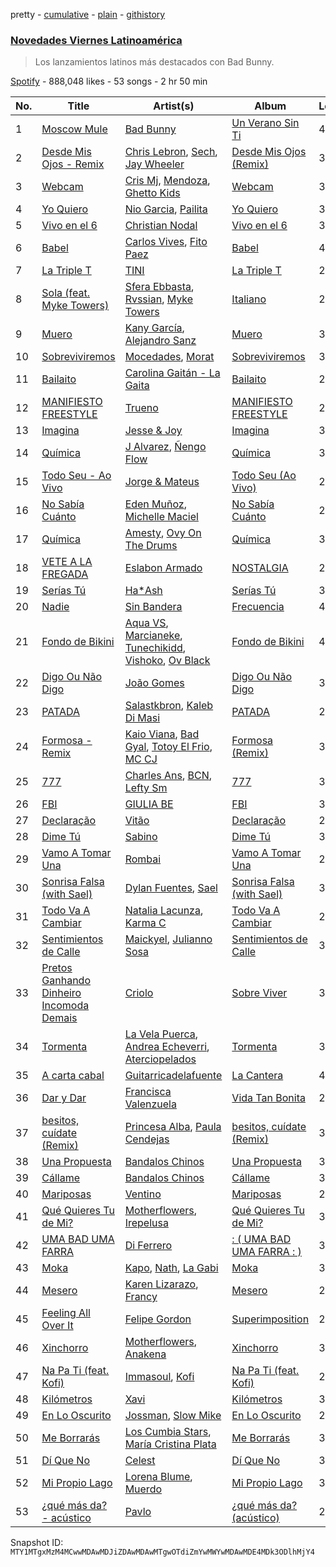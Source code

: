 pretty - [cumulative](/playlists/cumulative/37i9dQZF1DX8O2z77nfMgH.md) - [plain](/playlists/plain/37i9dQZF1DX8O2z77nfMgH) - [githistory](https://github.githistory.xyz/mackorone/spotify-playlist-archive/blob/main/playlists/plain/37i9dQZF1DX8O2z77nfMgH)

### [Novedades Viernes Latinoamérica](https://open.spotify.com/playlist/37i9dQZF1DX8O2z77nfMgH)

> Los lanzamientos latinos más destacados con Bad Bunny.

[Spotify](https://open.spotify.com/user/spotify) - 888,048 likes - 53 songs - 2 hr 50 min

| No. | Title | Artist(s) | Album | Length |
|---|---|---|---|---|
| 1 | [Moscow Mule](https://open.spotify.com/track/6Xom58OOXk2SoU711L2IXO) | [Bad Bunny](https://open.spotify.com/artist/4q3ewBCX7sLwd24euuV69X) | [Un Verano Sin Ti](https://open.spotify.com/album/3RQQmkQEvNCY4prGKE6oc5) | 4:05 |
| 2 | [Desde Mis Ojos \- Remix](https://open.spotify.com/track/0VWYVoOxUQptaILUkwC4is) | [Chris Lebron](https://open.spotify.com/artist/3GPTvhZ8XfH7WkHXidvELk), [Sech](https://open.spotify.com/artist/77ziqFxp5gaInVrF2lj4ht), [Jay Wheeler](https://open.spotify.com/artist/2cPqdH7XMvwaBJEVjheH8g) | [Desde Mis Ojos \(Remix\)](https://open.spotify.com/album/7G2kdR2j7OTHgnZFiKtvGG) | 3:43 |
| 3 | [Webcam](https://open.spotify.com/track/5jptp98AmzDqiDT8bBVcLy) | [Cris Mj](https://open.spotify.com/artist/1Yj5Xey7kTwvZla8sqdsdE), [Mendoza](https://open.spotify.com/artist/3I6jrkKaO8HTBay9K9V9bP), [Ghetto Kids](https://open.spotify.com/artist/6XvKTz2XRPwlry0UdjqoKq) | [Webcam](https://open.spotify.com/album/0QTW7ygeF5Uoz3r8mCD8z3) | 3:00 |
| 4 | [Yo Quiero](https://open.spotify.com/track/5prjQ7QCWQXH84EUwIckgB) | [Nio Garcia](https://open.spotify.com/artist/5hdhHgpxyniooUiQVaPxQ0), [Pailita](https://open.spotify.com/artist/4yxLYO2imECxGYTTV7RQKb) | [Yo Quiero](https://open.spotify.com/album/5kzinI28FtIP1UjxPtQ528) | 3:29 |
| 5 | [Vivo en el 6](https://open.spotify.com/track/3afafgQst7OyR2d7vPbJTM) | [Christian Nodal](https://open.spotify.com/artist/0XwVARXT135rw8lyw1EeWP) | [Vivo en el 6](https://open.spotify.com/album/11z6QHC7vKHwAbwpzV7Xsz) | 3:12 |
| 6 | [Babel](https://open.spotify.com/track/20G5CFb10eulCPFSLTIpt8) | [Carlos Vives](https://open.spotify.com/artist/4vhNDa5ycK0ST968ek7kRr), [Fito Paez](https://open.spotify.com/artist/1bZNv4q3OxYq7mmnLha7Tu) | [Babel](https://open.spotify.com/album/07i1aBWmIFnWK5yRQDu3Gk) | 4:18 |
| 7 | [La Triple T](https://open.spotify.com/track/7kYbxvrGXv8cmKjkqgqhrw) | [TINI](https://open.spotify.com/artist/7vXDAI8JwjW531ouMGbfcp) | [La Triple T](https://open.spotify.com/album/3qawASs1sOKod3clkhZTvv) | 2:47 |
| 8 | [Sola \(feat\. Myke Towers\)](https://open.spotify.com/track/5LK1zfpswTVPO588AAw6bq) | [Sfera Ebbasta](https://open.spotify.com/artist/23TFHmajVfBtlRx5MXqgoz), [Rvssian](https://open.spotify.com/artist/1fctva4kpRbg2k3v7kwRuS), [Myke Towers](https://open.spotify.com/artist/7iK8PXO48WeuP03g8YR51W) | [Italiano](https://open.spotify.com/album/6mcfFvRK1uZEoCa6P1xuxl) | 2:57 |
| 9 | [Muero](https://open.spotify.com/track/3duR10TJy7FDaAr65xe4v2) | [Kany García](https://open.spotify.com/artist/69UypehHabb68utzfjAVlV), [Alejandro Sanz](https://open.spotify.com/artist/5sUrlPAHlS9NEirDB8SEbF) | [Muero](https://open.spotify.com/album/4qsSC79CFtpK133Ecl1cVz) | 3:37 |
| 10 | [Sobreviviremos](https://open.spotify.com/track/4G9cFeirAvaF3GlxKvLdzQ) | [Mocedades](https://open.spotify.com/artist/4Sm7JCttzWMwHJtb3UJ8SY), [Morat](https://open.spotify.com/artist/5C4PDR4LnhZTbVnKWXuDKD) | [Sobreviviremos](https://open.spotify.com/album/44ovc8YFBJp2OyBgkB3J8h) | 3:34 |
| 11 | [Bailaito](https://open.spotify.com/track/2VPViVkDETMH8MRBH0t4dj) | [Carolina Gaitán \- La Gaita](https://open.spotify.com/artist/29PgYEggDV3cDP9QYTogwv) | [Bailaito](https://open.spotify.com/album/16ja2Wgq1XaFUM45DLtGw8) | 2:38 |
| 12 | [MANIFIESTO FREESTYLE](https://open.spotify.com/track/3TaK5hftxlrp38Gt0wAPq4) | [Trueno](https://open.spotify.com/artist/2x7PC78TmgqpEIjaGAZ0Oz) | [MANIFIESTO FREESTYLE](https://open.spotify.com/album/2xiR9BHSrYTogEJvEo4nVY) | 2:42 |
| 13 | [Imagina](https://open.spotify.com/track/45nbChzfUPP8GO4rMthTNv) | [Jesse & Joy](https://open.spotify.com/artist/1mX1TWKpNxDSAH16LgDfiR) | [Imagina](https://open.spotify.com/album/1yN7RC8f5hMASKpgvEHRDC) | 3:44 |
| 14 | [Química](https://open.spotify.com/track/6NxXZ70guHDDE5PvnPVRCI) | [J Alvarez](https://open.spotify.com/artist/6XFITTl7cFTdopDY3lUdlY), [Ñengo Flow](https://open.spotify.com/artist/12vb80Km0Ew53ABfJOepVz) | [Química](https://open.spotify.com/album/64bL3JtcUlxXDK6WbUoJYb) | 3:20 |
| 15 | [Todo Seu \- Ao Vivo](https://open.spotify.com/track/546dFmvwFGBY7MJOkV5ctq) | [Jorge & Mateus](https://open.spotify.com/artist/1elUiq4X7pxej6FRlrEzjM) | [Todo Seu \(Ao Vivo\)](https://open.spotify.com/album/6tcIk5cJCa6xNtRUuTTBVB) | 2:51 |
| 16 | [No Sabía Cuánto](https://open.spotify.com/track/4gBxREFDhxi8Hw4qeiYt7B) | [Eden Muñoz](https://open.spotify.com/artist/1gJdf4Yybu4X5A2xYV3NMV), [Michelle Maciel](https://open.spotify.com/artist/4WFwvZ4L8FZbt3qubbQJS6) | [No Sabía Cuánto](https://open.spotify.com/album/73ldGcnuZUBccjAhd4jgXZ) | 2:45 |
| 17 | [Química](https://open.spotify.com/track/3CdjtlJBzF28QVFh16jRSB) | [Amesty](https://open.spotify.com/artist/7ydulAijh9CshP34VMrzuy), [Ovy On The Drums](https://open.spotify.com/artist/3m5qlPf2OkihLz3dRYnkPA) | [Química](https://open.spotify.com/album/0mpxFcoWzeHMOekOTBdquA) | 3:08 |
| 18 | [VETE A LA FREGADA](https://open.spotify.com/track/4WkyOBjeLPk7rAisyKl0uN) | [Eslabon Armado](https://open.spotify.com/artist/0XeEobZplHxzM9QzFQWLiR) | [NOSTALGIA](https://open.spotify.com/album/72rN7YPXX4BxMQ3nNmipAd) | 2:46 |
| 19 | [Serías Tú](https://open.spotify.com/track/7fzskw4tFfvERodAJxSL1o) | [Ha\*Ash](https://open.spotify.com/artist/5xd2Tg7Zo8755eCy8Gxkp8) | [Serías Tú](https://open.spotify.com/album/38IW31iaOK3Zsr73cmSyds) | 3:26 |
| 20 | [Nadie](https://open.spotify.com/track/4KdHtVaVD3c0n8iUnU2uz1) | [Sin Bandera](https://open.spotify.com/artist/7xeM7V59cA1X8GKyKKQV87) | [Frecuencia](https://open.spotify.com/album/6hfHnK0eRvNceDhHdlwevc) | 4:14 |
| 21 | [Fondo de Bikini](https://open.spotify.com/track/7tzj3k0Qm2g5oeD6TVdyoC) | [Aqua VS](https://open.spotify.com/artist/0bcZsLQV8MCeU0ylWbw23p), [Marcianeke](https://open.spotify.com/artist/5XQWXnMwsvuvCPMneXUbsy), [Tunechikidd](https://open.spotify.com/artist/0QpMp8Y7jFzwCt8OZjKQdd), [Vishoko](https://open.spotify.com/artist/2VoIm519FXqOTdQciVXLMe), [Ov Black](https://open.spotify.com/artist/7ulWyRMgAVwTZbDBTd6e35) | [Fondo de Bikini](https://open.spotify.com/album/2MDf7f36XF0Tm6r3ZWLIzl) | 4:07 |
| 22 | [Digo Ou Não Digo](https://open.spotify.com/track/0p5QJ6nbkeKlNmrXzG8mF0) | [João Gomes](https://open.spotify.com/artist/4JNo6Q5KdcRf1vtSX9mB0S) | [Digo Ou Não Digo](https://open.spotify.com/album/4DnjLKTRmVUCiVoQpFKV7O) | 3:02 |
| 23 | [PATADA](https://open.spotify.com/track/5Gmy0FJLyCiuU9P8Vtujwr) | [Salastkbron](https://open.spotify.com/artist/3WMlRpW5JWuDI95TcEWt3r), [Kaleb Di Masi](https://open.spotify.com/artist/5U5wYVqrbD6J8SK4kNhau4) | [PATADA](https://open.spotify.com/album/7A8llhFWjTV0DKo2ZG2vKj) | 2:44 |
| 24 | [Formosa \- Remix](https://open.spotify.com/track/0Xy00DQXCP4d5cjNlcDSFU) | [Kaio Viana](https://open.spotify.com/artist/2XGuDrQEuJXo3FfBQMeUn4), [Bad Gyal](https://open.spotify.com/artist/4F4pp8NUW08JuXwnoxglpN), [Totoy El Frio](https://open.spotify.com/artist/5IYRfypwG9BDDh5ZRPI80z), [MC CJ](https://open.spotify.com/artist/6JXRSEJa8jE6sxsjMFMozp) | [Formosa \(Remix\)](https://open.spotify.com/album/2doxx5Rej4OPfiydalfk0y) | 3:00 |
| 25 | [777](https://open.spotify.com/track/0LpUlvP5TN3krqK5sToPRQ) | [Charles Ans](https://open.spotify.com/artist/5lYeiQxUTcGKVgAuTqbTeL), [BCN](https://open.spotify.com/artist/1M3oDOCXXZVkIlXPp5gAKd), [Lefty Sm](https://open.spotify.com/artist/6eXHRfK9Ad3IpMpSAqvcDf) | [777](https://open.spotify.com/album/5tIrZYi4mSCvhrEEi7zU2A) | 3:08 |
| 26 | [FBI](https://open.spotify.com/track/1njlseyMEPqQANyj9K3Khf) | [GIULIA BE](https://open.spotify.com/artist/0kjGPGtoyKwKVOZAKmv5K6) | [FBI](https://open.spotify.com/album/6Lu78aAF95EFbMEtCfBgav) | 3:37 |
| 27 | [Declaração](https://open.spotify.com/track/3d9nrJ5u7JIMLdA917SzEn) | [Vitão](https://open.spotify.com/artist/06lnOkY99sXVW44Y0M4BDP) | [Declaração](https://open.spotify.com/album/03xIJaP4Ify8698ptSD82L) | 2:55 |
| 28 | [Dime Tú](https://open.spotify.com/track/4mhW4w0yVsi2rkHPHosexZ) | [Sabino](https://open.spotify.com/artist/0zgFL90nGTrH2iOMD8Vysy) | [Dime Tú](https://open.spotify.com/album/77HT3gzMNDl9liyrWR2W3M) | 3:40 |
| 29 | [Vamo A Tomar Una](https://open.spotify.com/track/3sfGiBLYZMgepk2kaS8Zyx) | [Rombai](https://open.spotify.com/artist/5KQX0Ui06LVm6PApyicRFK) | [Vamo A Tomar Una](https://open.spotify.com/album/69k6xwyz8YkBgOPjrRpfl0) | 2:09 |
| 30 | [Sonrisa Falsa \(with Sael\)](https://open.spotify.com/track/78SjIkujtNsOewFNlrlr08) | [Dylan Fuentes](https://open.spotify.com/artist/4Wcscw7z9AAE6y7qWdIAin), [Sael](https://open.spotify.com/artist/6Itjwvv5YmsC8ZcI5N4Jux) | [Sonrisa Falsa \(with Sael\)](https://open.spotify.com/album/2eNuiAh01VnngVxzOakLey) | 3:02 |
| 31 | [Todo Va A Cambiar](https://open.spotify.com/track/6HpkUsBtHe3qd8QO0s9XZj) | [Natalia Lacunza](https://open.spotify.com/artist/3Zs59sqZJ6fWQqWbRC8bOP), [Karma C](https://open.spotify.com/artist/0o5CzIkmDyHMF4yG4CrAxh) | [Todo Va A Cambiar](https://open.spotify.com/album/4ppb3HXvxraldZiawREjAg) | 2:27 |
| 32 | [Sentimientos de Calle](https://open.spotify.com/track/15WMD848Rl4ahgxauNhaPB) | [Maickyel](https://open.spotify.com/artist/3iuxTg8tCKBuRDIrAADvqI), [Julianno Sosa](https://open.spotify.com/artist/4IC2X34tZmHG3VfTbpzvwL) | [Sentimientos de Calle](https://open.spotify.com/album/2RirR9m97gQaVXVNbwg1WB) | 3:08 |
| 33 | [Pretos Ganhando Dinheiro Incomoda Demais](https://open.spotify.com/track/098WwIoAtjDQwcpuEHAlrr) | [Criolo](https://open.spotify.com/artist/37ZflmHTdxkSLQuT8w9NBs) | [Sobre Viver](https://open.spotify.com/album/0hLH4cYNYzp15VDjVU6v09) | 3:18 |
| 34 | [Tormenta](https://open.spotify.com/track/52Dq7xuXXP66zCJLTf94K8) | [La Vela Puerca](https://open.spotify.com/artist/6nVcjUJemqpJjc1WevwTvL), [Andrea Echeverri](https://open.spotify.com/artist/56WwKhBsxrWjpwXvJVLAjZ), [Aterciopelados](https://open.spotify.com/artist/3MqjsWDLhq8SyY6N3PE8yW) | [Tormenta](https://open.spotify.com/album/0TukmDirFYnYRN5OehV4CO) | 3:57 |
| 35 | [A carta cabal](https://open.spotify.com/track/3asOJIkC0NT24zR2S20azY) | [Guitarricadelafuente](https://open.spotify.com/artist/0oBiYchunKTMDesVICwrvL) | [La Cantera](https://open.spotify.com/album/3BDwyojdwMAmBEsXZlyQjW) | 4:29 |
| 36 | [Dar y Dar](https://open.spotify.com/track/07h6A732FnyXHpJWcmdd5n) | [Francisca Valenzuela](https://open.spotify.com/artist/2piHiUbXwUNNIvYyIOIUKt) | [Vida Tan Bonita](https://open.spotify.com/album/62cm3NBJCoTZpXJHzmUg7C) | 2:40 |
| 37 | [besitos, cuídate \(Remix\)](https://open.spotify.com/track/3hm0vIfODUU3D0Bvgf6as8) | [Princesa Alba](https://open.spotify.com/artist/3hvDAraTidCTjQHIc4m8P3), [Paula Cendejas](https://open.spotify.com/artist/4EiI7Vls0NB16jLuexzCHC) | [besitos, cuídate \(Remix\)](https://open.spotify.com/album/5PT6rIzOmR932oXz5kDLQD) | 3:24 |
| 38 | [Una Propuesta](https://open.spotify.com/track/6to1I40BuW2fNRIustdnKa) | [Bandalos Chinos](https://open.spotify.com/artist/0wn2qDKzeFlhjRUtJAwJjp) | [Una Propuesta](https://open.spotify.com/album/4h2KVzlBshF1hmiHNSgxPL) | 3:15 |
| 39 | [Cállame](https://open.spotify.com/track/0fRQGN6XS01UzZbKNj6sQp) | [Bandalos Chinos](https://open.spotify.com/artist/0wn2qDKzeFlhjRUtJAwJjp) | [Cállame](https://open.spotify.com/album/2kSM1mDXRGpSWtpMKbRr7w) | 3:07 |
| 40 | [Mariposas](https://open.spotify.com/track/2NXjSc70bijXn2OXzkRzCb) | [Ventino](https://open.spotify.com/artist/1G89WXRVVAEjU4VIwgg6XD) | [Mariposas](https://open.spotify.com/album/2fMiZ4guqZIS5f0CoCh2Lv) | 2:30 |
| 41 | [Qué Quieres Tu de Mi?](https://open.spotify.com/track/4HeajH9Xca9dNTogrLEWqG) | [Motherflowers](https://open.spotify.com/artist/3TZegGsaMoOr8lrv2z9Mky), [Irepelusa](https://open.spotify.com/artist/3KaNWDYObY73SDpcZBRzuw) | [Qué Quieres Tu de Mi?](https://open.spotify.com/album/6cgMvGSQ2S1gyyPDtU4zmg) | 3:21 |
| 42 | [UMA BAD UMA FARRA](https://open.spotify.com/track/4xTuJuYX6eoypL09xTxvIM) | [Di Ferrero](https://open.spotify.com/artist/2aimTInXI8IgnUeEwu25mB) | [: \( UMA BAD UMA FARRA : \)](https://open.spotify.com/album/4LOdX7PgbZyzNRq7uRolv6) | 3:05 |
| 43 | [Moka](https://open.spotify.com/track/0YWNYdhTHfWkXw4fiWRbJH) | [Kapo](https://open.spotify.com/artist/3UTF2no3muGdiFXVujl94i), [Nath](https://open.spotify.com/artist/3fzFGIFcpHenYRfbnGf0JE), [La Gabi](https://open.spotify.com/artist/3WsE5ectfizV81CnVMkbbi) | [Moka](https://open.spotify.com/album/1ePn83tNOKrljAeDRekgTE) | 3:07 |
| 44 | [Mesero](https://open.spotify.com/track/21CrqHsZwx6RJKShoYOvJf) | [Karen Lizarazo](https://open.spotify.com/artist/6Xiry0W18NKRSiFwXi4zjV), [Francy](https://open.spotify.com/artist/5pAEGsouhZbgSqJMTmEXoT) | [Mesero](https://open.spotify.com/album/3xM0T3G0a4aQI0HUHnmZ79) | 2:20 |
| 45 | [Feeling All Over It](https://open.spotify.com/track/3vRXX4bwUkVNpwXx0Ocvyw) | [Felipe Gordon](https://open.spotify.com/artist/7rQKvsWUOJgXmInx2JuaXj) | [Superimposition](https://open.spotify.com/album/6AkVQhc6KbE5lhlGWmDnze) | 2:37 |
| 46 | [Xinchorro](https://open.spotify.com/track/0fZX68HlNSpIPiu4oUGd0s) | [Motherflowers](https://open.spotify.com/artist/3TZegGsaMoOr8lrv2z9Mky), [Anakena](https://open.spotify.com/artist/0kHEttD7XzMjXbZtMq6XYo) | [Xinchorro](https://open.spotify.com/album/1xnzXyhNDggHhPMwDdPzki) | 3:26 |
| 47 | [Na Pa Ti \(feat\. Kofi\)](https://open.spotify.com/track/0BdFIT81iB6Irf3XjiBUjk) | [Immasoul](https://open.spotify.com/artist/21neefJLiFuSR6sQlHDblG), [Kofi](https://open.spotify.com/artist/2MjVr5NjCCoPSEkXnl92Ld) | [Na Pa Ti \(feat\. Kofi\)](https://open.spotify.com/album/3UefdYQA4lzyOOZ8SHFSyr) | 2:53 |
| 48 | [Kilómetros](https://open.spotify.com/track/5ylyzixdrUmtb80QEM95G8) | [Xavi](https://open.spotify.com/artist/3Me35AWHCGqW4sZ7bWWJt1) | [Kilómetros](https://open.spotify.com/album/40wp1HqFBV5JOwjk6v2J94) | 3:11 |
| 49 | [En Lo Oscurito](https://open.spotify.com/track/5sWbOHWTRvsn5hSxLfsgUi) | [Jossman](https://open.spotify.com/artist/4nei2uq1QH20K0WitlHqvH), [Slow Mike](https://open.spotify.com/artist/25ffNKG1EAXf8RBN88lXKH) | [En Lo Oscurito](https://open.spotify.com/album/0Fd5gqUrYMvkEaYsJQqgDm) | 2:09 |
| 50 | [Me Borrarás](https://open.spotify.com/track/1mDcN63eOoYLaq9vF1MFIw) | [Los Cumbia Stars](https://open.spotify.com/artist/3vK9K7420aB6FXJ32IDD9t), [María Cristina Plata](https://open.spotify.com/artist/4XDotByiioCWHV566OcWQc) | [Me Borrarás](https://open.spotify.com/album/3Ydwe2qKWYMSA7hAt7wLWR) | 3:16 |
| 51 | [Dí Que No](https://open.spotify.com/track/6oLxwWMuLrfFpOYQBW0ZS0) | [Celest](https://open.spotify.com/artist/2tpIEJakXfrYv4CwlUL1Fl) | [Dí Que No](https://open.spotify.com/album/03dEcuGrRyypQTCtCHNXVh) | 3:55 |
| 52 | [Mi Propio Lago](https://open.spotify.com/track/4Xktlj4EcbwmjdrTKmrlWu) | [Lorena Blume](https://open.spotify.com/artist/3rv2Lj8grP2g6UhyD98L6W), [Muerdo](https://open.spotify.com/artist/3Tn4gmQQde9am94ntk2NBq) | [Mi Propio Lago](https://open.spotify.com/album/4asixMg1KsVDnmYPoDZ7MG) | 3:28 |
| 53 | [¿qué más da? \- acústico](https://open.spotify.com/track/7MvUF0Nza0tIHTSiTTylC4) | [Pavlo](https://open.spotify.com/artist/5HkbqKHZAvQjhjkhYm6mp2) | [¿qué más da? \(acústico\)](https://open.spotify.com/album/2y1MZAu6aZRpzT6uTPxgDP) | 2:58 |

Snapshot ID: `MTY1MTgxMzM4MCwwMDAwMDJiZDAwMDAwMTgwOTdiZmYwMWYwMDAwMDE4MDk3ODlhMjY4`
